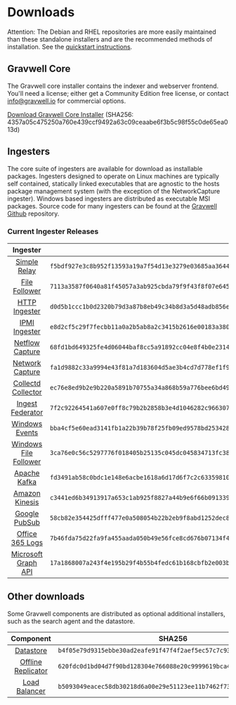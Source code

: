 # Downloads

Attention: The Debian and RHEL repositories are more easily maintained than these standalone installers and are the recommended methods of installation. See the [quickstart instructions](#!quickstart/quickstart.md).

## Gravwell Core

The Gravwell core installer contains the indexer and webserver frontend. You'll need a license; either get a Community Edition free license, or contact info@gravwell.io for commercial options.

[Download Gravwell Core Installer](https://update.gravwell.io/archive/4.2.10/installers/gravwell_4.2.10.sh) (SHA256: 4357a05c475250a760e439ccf9492a63c09ceaabe6f3b5c98f55c0de65ea013d)

## Ingesters

The core suite of ingesters are available for download as installable packages.  Ingesters designed to operate on Linux machines are typically self contained, statically linked executables that are agnostic to the hosts package management system (with the exception of the NetworkCapture ingester).  Windows based ingesters are distributed as executable MSI packages.  Source code for many ingesters can be found at the [Gravwell Github](https://github.com/gravwell/gravwell/tree/master/ingesters) repository.

### Current Ingester Releases
| Ingester | SHA256 | More Info |
|:--------:|-------:|----------:|
| [Simple Relay](https://update.gravwell.io/archive/4.2.10/installers/gravwell_simple_relay_installer_4.2.10.sh) | ``f5bdf927e3c8b952f13593a19a7f54d13e3279e03685aa36447f7fa990ee500c`` | [Documentation](#!ingesters/ingesters.md#Simple_Relay)|
| [File Follower](https://update.gravwell.io/archive/4.2.10/installers/gravwell_file_follow_installer_4.2.10.sh) | ``7113a3587f0640a81f45057a3ab925cbda79f9f43f8f07e645a46955f85ea441`` | [Documentation](#!ingesters/ingesters.md#File_Follower) |
| [HTTP Ingester](https://update.gravwell.io/archive/4.2.10/installers/gravwell_http_ingester_installer_4.2.10.sh) | ``d0d5b1ccc1b0d2320b79d3a87b8eb49c34b8d3a5d48adb856e97e37212620f37`` | [Documentation](#!ingesters/ingesters.md#HTTP_POST) |
| [IPMI Ingester](https://update.gravwell.io/archive/4.2.10/installers/gravwell_ipmi_installer_4.2.10.sh) | ``e8d2cf5c29f7fecbb11a0a2b5ab8a2c3415b2616e00183a380d29b0c48322147`` | [Documentation](#!ingesters/ingesters.md#IPMI_Ingester)|
| [Netflow Capture](http://update.gravwell.io/archive/4.2.10/installers/gravwell_netflow_capture_installer_4.2.10.sh) | ``68fd1bd649325fe4d06044baf8cc5a91892cc04e8f4b0e23144ae447e26ca77b`` | [Documentation](#!ingesters/ingesters.md#Netflow_Ingester) |
| [Network Capture](https://update.gravwell.io/archive/4.2.10/installers/gravwell_network_capture_installer_4.2.10.sh) | ``fa1d9882c33a9994e43f81a7d183604d5ae3b4cd7d778ef1f95e0ba5a87fdcd3`` | [Documentation](#!ingesters/ingesters.md#Network_Ingester) |
| [Collectd Collector](https://update.gravwell.io/archive/4.2.10/installers/gravwell_collectd_installer_4.2.10.sh) | ``ec76e8ed9b2e9b220a5891b70755a34a868b59a776bee6bd49ce46f2b423f697`` | [Documentation](#!ingesters/ingesters.md#collectd) |
| [Ingest Federator](https://update.gravwell.io/archive/4.2.10/installers/gravwell_federator_installer_4.2.10.sh) | ``7f2c92264541a607e0ff8c79b2b2858b3e4d1046282c966307a8cb171d5202af`` | [Documentation](#!ingesters/ingesters.md#Federator_Ingester) |
| [Windows Events](https://update.gravwell.io/archive/4.2.10/installers/gravwell_win_events_4.2.10.msi) | ``bba4cf5e60ead3141fb1a22b39b78f25fb09ed9578bd253428b88f4a0175294a`` | [Documentation](#!ingesters/ingesters.md#Windows_Event_Service) |
| [Windows File Follower](https://update.gravwell.io/archive/4.2.10/installers/gravwell_file_follow_4.2.10.msi) | ``3ca76e0c56c5297776f018405b25135c045dc045834713fc38f0ffa1154d09d3`` | [Documentation](#!ingesters/ingesters.md#File_Follower) |
| [Apache Kafka](https://update.gravwell.io/archive/4.2.10/installers/gravwell_kafka_installer_4.2.10.sh) | ``fd3491ab58c0bdc1e148e6acbe1618a6d17d6f7c2c6335981073dfd1983277db`` | [Documentation](#!ingesters/ingesters.md#Kafka)|
| [Amazon Kinesis](https://update.gravwell.io/archive/4.2.10/installers/gravwell_kinesis_ingest_installer_4.2.10.sh) | ``c3441ed6b34913917a653c1ab925f8827a44b9e6f66b09133926123cc6fbdc05`` | [Documentation](#!ingesters/ingesters.md#Kinesis_Ingester)|
| [Google PubSub](https://update.gravwell.io/archive/4.2.10/installers/gravwell_pubsub_ingest_installer_4.2.10.sh) | ``58cb82e354425dfff477e0a508054b22b2eb9f8abd1252dec841ef8f7a1b256e`` | [Documentation](#!ingesters/ingesters.md#GCP_PubSub)|
| [Office 365 Logs](https://update.gravwell.io/archive/4.2.10/installers/gravwell_o365_installer_4.2.10.sh) | ``7b46fda75d22fa9fa455aada050b49e56fce8cd676b07134f4fdd02f9e53a321`` | [Documentation](#!ingesters/ingesters.md#Office_365_Log_Ingester)|
| [Microsoft Graph API](https://update.gravwell.io/archive/4.2.10/installers/gravwell_msgraph_installer_4.2.10.sh) | ``17a1868007a243f4e195b29f4b55b4fedc61b168cbfb2e003bcab9e537f92f19`` | [Documentation](#!ingesters/ingesters.md#Microsoft_Graph_API_Ingester)|

## Other downloads

Some Gravwell components are distributed as optional additional installers, such as the search agent and the datastore.

| Component | SHA256 | More Info |
|:---------:|:------:|----------:|
| [Datastore](https://update.gravwell.io/archive/4.2.10/installers/gravwell_datastore_installer_4.2.10.sh) | ``b4f05e79d9315ebbe30ad2eafe91f47f4f2aef5ec57c7c9335bff479e321f7ff`` | [Documentation](#!distributed/frontend.md) |
| [Offline Replicator](https://update.gravwell.io/archive/4.2.10/installers/gravwell_offline_replication_installer_4.2.10.sh) | ``620fdc0d1bd04d7f90bd128304e766088e20c9999619bca470a86811061ada24`` | [Documentation](#!configuration/replication.md) |
| [Load Balancer](https://update.gravwell.io/archive/4.2.10/installers/gravwell_loadbalancer_installer_4.2.10.sh) | ``b5093049eacec58db30218d6a00e29e51123ee11b7462f73998c0179756fda22`` | |
